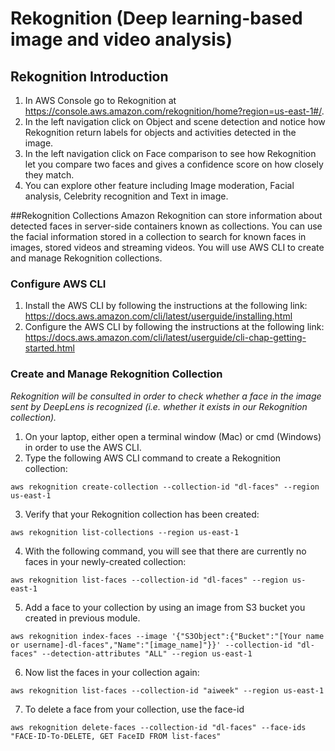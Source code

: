 
# Rekognition (Deep learning-based image and video analysis)

## Rekognition Introduction
1. In AWS Console go to Rekognition at https://console.aws.amazon.com/rekognition/home?region=us-east-1#/.
2. In the left navigation click on Object and scene detection and notice how Rekognition return labels for objects and activities detected in the image.
3. In the left navigation click on Face comparison to see how Rekognition let you compare two faces and gives a confidence score on how closely they match.
4. You can explore other feature including Image moderation, Facial analysis, Celebrity recognition and Text in image.

##Rekognition Collections
Amazon Rekognition can store information about detected faces in server-side containers known as collections. You can use the facial information stored in a collection to search for known faces in images, stored videos and streaming videos. You will use AWS CLI to create and manage Rekognition collections.

### Configure AWS CLI
1.	Install the AWS CLI by following the instructions at the following link: https://docs.aws.amazon.com/cli/latest/userguide/installing.html
2.	Configure the AWS CLI by following the instructions at the following link: https://docs.aws.amazon.com/cli/latest/userguide/cli-chap-getting-started.html

### Create and Manage Rekognition Collection

_Rekognition will be consulted in order to check whether a face in the image sent by DeepLens is recognized (i.e. whether it exists in our Rekognition collection)._

1.	On your laptop, either open a terminal window (Mac) or cmd (Windows) in order to use the AWS CLI.
2.	Type the following AWS CLI command to create a Rekognition collection:
```
aws rekognition create-collection --collection-id "dl-faces" --region us-east-1
```
3.	Verify that your Rekognition collection has been created:
```
aws rekognition list-collections --region us-east-1
```
4.	With the following command, you will see that there are currently no faces in your newly-created collection:
```
aws rekognition list-faces --collection-id "dl-faces" --region us-east-1
```
5.	Add a face to your collection by using an image from S3 bucket you created in previous module.
```
aws rekognition index-faces --image '{"S3Object":{"Bucket":"[Your name or username]-dl-faces","Name":"[image_name]"}}' --collection-id "dl-faces" --detection-attributes "ALL" --region us-east-1
```
6.	Now list the faces in your collection again:
```
aws rekognition list-faces --collection-id "aiweek" --region us-east-1
```
7. To delete a face from your collection, use the face-id
```
aws rekognition delete-faces --collection-id "dl-faces" --face-ids "FACE-ID-To-DELETE, GET FaceID FROM list-faces"
```
